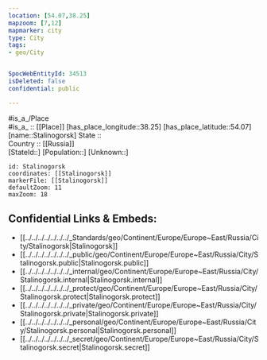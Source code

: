 ```yaml
---
location: [54.07,38.25] 
mapzoom: [7,12] 
mapmarker: city 
type: City
tags:
- geo/City


SpocWebEntityId: 34513
isDeleted: false
confidential: public

---
```

#is_a_/Place  
#is_a_ :: [[Place]] 
[has_place_longitude::38.25] 
[has_place_latitude::54.07] 
[name::Stalinogorsk] 
State ::  
Country :: [[Russia]]  
[StateId::] 
[Population::] 
[Unknown::] 


```leaflet
id: Stalinogorsk
coordinates: [[Stalinogorsk]] 
markerFile: [[Stalinogorsk]] 
defaultZoom: 11 
maxZoom: 18
```


## Confidential Links & Embeds: 
- [[../../../../../../../_Standards/geo/Continent/Europe/Europe~East/Russia/City/Stalinogorsk|Stalinogorsk]] 
- [[../../../../../../../_public/geo/Continent/Europe/Europe~East/Russia/City/Stalinogorsk.public|Stalinogorsk.public]] 
- [[../../../../../../../_internal/geo/Continent/Europe/Europe~East/Russia/City/Stalinogorsk.internal|Stalinogorsk.internal]] 
- [[../../../../../../../_protect/geo/Continent/Europe/Europe~East/Russia/City/Stalinogorsk.protect|Stalinogorsk.protect]] 
- [[../../../../../../../_private/geo/Continent/Europe/Europe~East/Russia/City/Stalinogorsk.private|Stalinogorsk.private]] 
- [[../../../../../../../_personal/geo/Continent/Europe/Europe~East/Russia/City/Stalinogorsk.personal|Stalinogorsk.personal]] 
- [[../../../../../../../_secret/geo/Continent/Europe/Europe~East/Russia/City/Stalinogorsk.secret|Stalinogorsk.secret]] 
